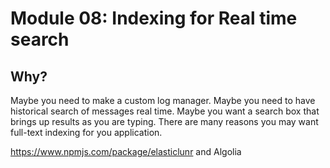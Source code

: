 # Module 08: Indexing for Real time search <!-- omit in toc -->

## Why? <!-- omit in toc -->
Maybe you need to make a custom log manager. Maybe you need to have historical search of messages real time. Maybe you want a search box that brings up results as you are typing. There are many reasons you may want full-text indexing for you application.

https://www.npmjs.com/package/elasticlunr and Algolia

